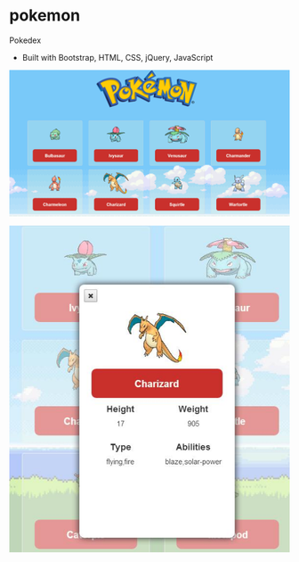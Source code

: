 # pokemon
Pokedex
- Built with Bootstrap, HTML, CSS, jQuery, JavaScript

![Screenshot](img/image.png)

![Screenshot](img/modal.png)

